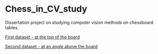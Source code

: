 # Chess_in_CV_study
Dissertation project on studying computer vision methods on chessboard tables.

[First dataset - at the top of the board](https://www.kaggle.com/datasets/thefamousrat/synthetic-chess-board-images/data?select=data)

[Second dataset - at an angle above the board](https://www.kaggle.com/datasets/robertlowry/chesscog/data?select=test)
